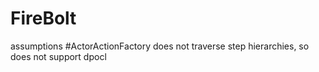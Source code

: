 FireBolt
========
assumptions
#ActorActionFactory does not traverse step hierarchies, so does not support dpocl
